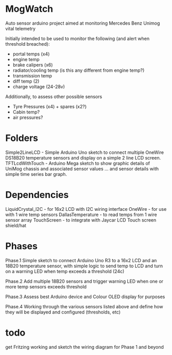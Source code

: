 # MogWatch
Auto sensor arduino project aimed at monitoring Mercedes Benz Unimog vital telemetry

Initially intended to be used to monitor the following (and alert when threshold breached):
- portal temps (x4)
- engine temp
- brake calipers (x6)
- radiator/cooling temp (is this any different from engine temp?)
- transmission temp
- diff temp (2)
- charge voltage (24-28v)
  
Additionally, to assess other possible sensors
- Tyre Pressures (x4) + spares (x2?)
- Cabin temp?
- air pressures?

# Folders
Simple2LineLCD - Simple Arduino Uno sketch to connect multiple OneWire DS18B20 temperature sensors and display on a simple 2 line LCD screen.
TFTLcdWithTouch - Arduino Mega sketch to show graphic details of UniMog chassis and associated sensor values ... and sensor details with simple time series bar graph.

# Dependencies
LiquidCrystal_I2C - for 16x2 LCD with I2C wiring interface
OneWire - for use with 1 wire temp sensors
DallasTemperature - to read temps from 1 wire sensor array
TouchScreen - to integrate with Jaycar LCD Touch screen shield/hat

# Phases
Phase.1
Simple sketch to connect Arduino Uno R3 to a 16x2 LCD and an 18B20 temperature sensor, with simple logic to send temp to LCD and turn on a warning LED when temp exceeds a threshold (24c)

Phase.2
Add multiple 18B20 sensors and trigger warning LED when one or more temp sensors exceeds threshold

Phase.3
Assess best Arduino device and Colour OLED display for purposes

Phase.4
Working through the various sensors listed above and define how they will be displayed and configured (thresholds, etc)

# todo
get Fritzing working and sketch the wiring diagram for Phase 1 and beyond
